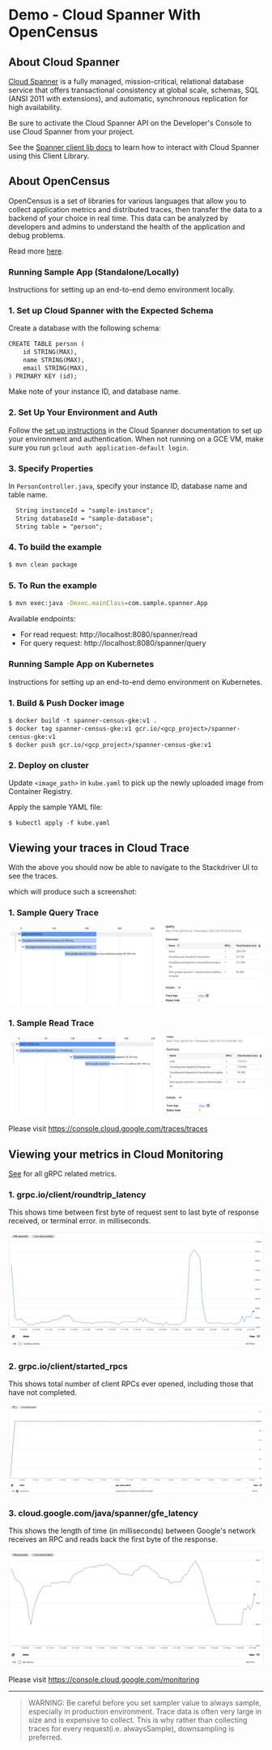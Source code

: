 # Demo - Cloud Spanner With OpenCensus

## About Cloud Spanner

[Cloud Spanner](https://cloud.google.com/spanner/) is a fully managed, mission-critical, 
relational database service that offers transactional consistency at global scale, 
schemas, SQL (ANSI 2011 with extensions), and automatic, synchronous replication 
for high availability.

Be sure to activate the Cloud Spanner API on the Developer's Console to
use Cloud Spanner from your project.

See the [Spanner client lib docs](https://googleapis.dev/java/google-cloud-clients/latest/index.html?com/google/cloud/spanner/package-summary.html) to learn how to
interact with Cloud Spanner using this Client Library.

## About OpenCensus

OpenCensus is a set of libraries for various languages that allow you to collect
application metrics and distributed traces, then transfer the data to a backend
of your choice in real time. This data can be analyzed by developers and admins 
to understand the health of the application and debug problems.

Read more [here](https://opencensus.io/).

### Running Sample App (Standalone/Locally)
Instructions for setting up an end-to-end demo environment locally.

### 1. Set up Cloud Spanner with the Expected Schema

Create a database with the following schema:

```
CREATE TABLE person (
	id STRING(MAX),
	name STRING(MAX),
	email STRING(MAX),
) PRIMARY KEY (id);
```
Make note of your instance ID, and database name.

### 2. Set Up Your Environment and Auth

Follow the [set up instructions](https://cloud.google.com/spanner/docs/getting-started/set-up) in the Cloud Spanner documentation to set up your environment and authentication. When not running on a GCE VM, make sure you run `gcloud auth application-default login`.

### 3. Specify Properties

In `PersonController.java`, specify your instance ID, database name and table name.
```
  String instanceId = "sample-instance";
  String databaseId = "sample-database";
  String table = "person";
```

### 4. To build the example
```bash
$ mvn clean package
```

### 5.  To Run the example
```bash
$ mvn exec:java -Dexec.mainClass=com.sample.spanner.App
```

Available endpoints:

 - For read request:  http://localhost:8080/spanner/read 
 - For query request:  http://localhost:8080/spanner/query

### Running Sample App on Kubernetes
Instructions for setting up an end-to-end demo environment on Kubernetes.

### 1. Build & Push Docker image

```
$ docker build -t spanner-census-gke:v1 .
$ docker tag spanner-census-gke:v1 gcr.io/<gcp_project>/spanner-census-gke:v1
$ docker push gcr.io/<gcp_project>/spanner-census-gke:v1
```

### 2. Deploy on cluster

Update `<image_path>` in `kube.yaml` to pick up the newly uploaded image from
Container Registry.

Apply the sample YAML file:
```
$ kubectl apply -f kube.yaml
```

## Viewing your traces in Cloud Trace

With the above you should now be able to navigate to the Stackdriver UI to see the traces.

which will produce such a screenshot:

### 1. Sample Query Trace
![Sample Query Trace](screenshots/query-trace.png)

### 1. Sample Read Trace
![Sample Read Trace](screenshots/read-trace.png)

Please visit https://console.cloud.google.com/traces/traces

## Viewing your metrics in Cloud Monitoring

[See](https://github.com/census-instrumentation/opencensus-specs/blob/master/stats/gRPC.md#grpc-stats) for all gRPC related metrics.

### 1. grpc.io/client/roundtrip_latency

This shows time between first byte of request sent to last byte of response
received, or terminal error. in milliseconds.

![Sample Read Trace](screenshots/roundtrip_latency.png)

### 2. grpc.io/client/started_rpcs

This shows total number of client RPCs ever opened, including those that have
not completed.

![Sample Read Trace](screenshots/started_rpcs.png)

### 3. cloud.google.com/java/spanner/gfe_latency

This shows the length of time (in milliseconds) between Google's network
receives an RPC and reads back the first byte of the response.

![Sample Read Trace](screenshots/gfe_latency.png)

Please visit https://console.cloud.google.com/monitoring

--------------------------------------------------------------------------------

> WARNING: Be careful before you set sampler value to always sample, especially in production environment. Trace data is often very large in size and is expensive to collect. This is why rather than collecting traces for every request(i.e. alwaysSample), downsampling is preferred.